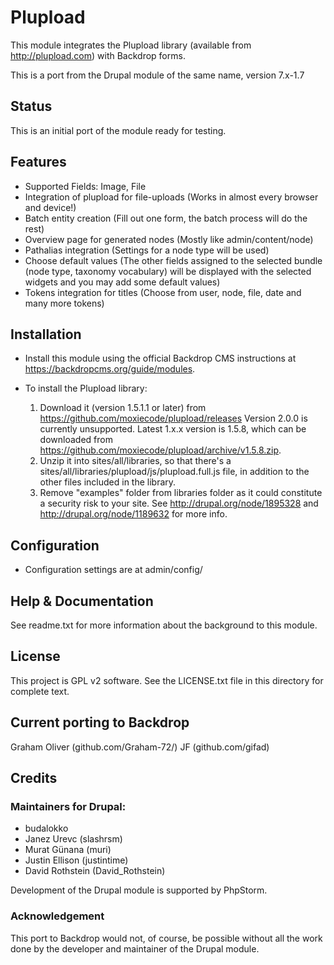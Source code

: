 #  Plupload

This module integrates the Plupload library (available from http://plupload.com)
with Backdrop forms.

This is a port from the Drupal module of the same name, version 7.x-1.7

## Status

This is an initial port of the module ready for testing.

## Features

  - Supported Fields: Image, File
  - Integration of plupload for file-uploads
      (Works in almost every browser and device!)
  - Batch entity creation (Fill out one form, the batch process will do the rest)
  - Overview page for generated nodes (Mostly like admin/content/node)
  - Pathalias integration (Settings for a node type will be used)
  - Choose default values (The other fields assigned to the selected bundle
       (node type, taxonomy vocabulary) will be displayed with the selected widgets
        and you may add some default values)
  - Tokens integration for titles (Choose from user, node, file, date and
    many more tokens)


## Installation

- Install this module using the official Backdrop CMS instructions at
  https://backdropcms.org/guide/modules.

- To install the Plupload library:

  1. Download it (version 1.5.1.1 or later) from
     https://github.com/moxiecode/plupload/releases Version 2.0.0
     is currently unsupported. Latest 1.x.x version is 1.5.8, which can be
     downloaded from https://github.com/moxiecode/plupload/archive/v1.5.8.zip.
  2. Unzip it into sites/all/libraries, so that there's a
     sites/all/libraries/plupload/js/plupload.full.js file, in addition to the
     other files included in the library.
  3. Remove "examples" folder from libraries folder as it could constitute a
     security risk to your site. See http://drupal.org/node/1895328 and
     http://drupal.org/node/1189632 for more info.
  
  
## Configuration

- Configuration settings are at admin/config/





## Help & Documentation

See readme.txt for more information about the background to
this module.


## License

This project is GPL v2 software. See the LICENSE.txt file in this
directory for complete text.
    
        
## Current porting to Backdrop

Graham Oliver (github.com/Graham-72/)
JF (github.com/gifad)

## Credits

### Maintainers for Drupal:

- budalokko
- Janez Urevc (slashrsm)
- Murat Günana (muri)
- Justin Ellison (justintime)
- David Rothstein (David_Rothstein)

Development of the Drupal module is supported by PhpStorm.


### Acknowledgement

This port to Backdrop would not, of course, be possible without all
the work done by the developer and maintainer of the Drupal module.
